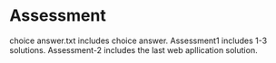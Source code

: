 # Assessment
choice answer.txt includes choice answer.
Assessment1 includes 1-3 solutions.
Assessment-2 includes the last web apllication solution.
